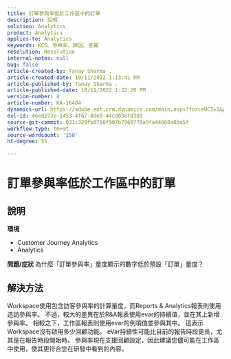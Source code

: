 ```yaml
---
title: 訂單參與率低於工作區中的訂單
description: 說明
solution: Analytics
product: Analytics
applies-to: Analytics
keywords: KCS、參與率、歸因、差異
resolution: Resolution
internal-notes: null
bug: false
article-created-by: Tanay Sharma .
article-created-date: 10/11/2022 1:13:41 PM
article-published-by: Tanay Sharma .
article-published-date: 10/11/2022 1:22:20 PM
version-number: 4
article-number: KA-16484
dynamics-url: https://adobe-ent.crm.dynamics.com/main.aspx?forceUCI=1&pagetype=entityrecord&etn=knowledgearticle&id=0e9ddf82-6649-ed11-bba2-0022480868ff
exl-id: 46ed273e-1453-4f67-8de0-44cd03efd303
source-git-commit: 031c329fb0760f907b7969770a9fa44668a0ba5f
workflow-type: tm+mt
source-wordcount: '158'
ht-degree: 5%

---
```


# 訂單參與率低於工作區中的訂單

## 說明

<b>環境</b>
- Customer Journey Analytics
- Analytics



<b>問題/症狀</b>
為什麼「訂單參與率」量度顯示的數字低於預設「訂單」量度？


## 解決方法


Workspace使用包含訪客參與率的計算量度，而Reports &amp; Analytics報表則使用造訪參與率。 不過，較大的差異在於R&amp;A報表使用evar的持續值，並在其上新增參與率。 相較之下，工作區報表則使用evar的例項值並參與其中。 這表示Workspace沒有啟用多少回顧功能。 eVar持續性可能比目前的報告時段更長，尤其是在報告時段開始時。 參與率現在支援回顧設定，因此建議您儘可能在工作區中使用，使其更符合您在研發中看到的內容。
